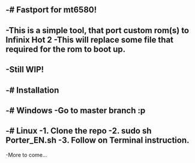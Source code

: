 -# Fastport for mt6580!
 -
 -This is a simple tool, that port custom rom(s) to Infinix Hot 2
 -This will replace some file that required for the rom to boot up.
 -
 -Still WIP!
 -
 -# Installation
 -
 -# Windows
 -Go to master branch :p
 -
 -# Linux
 -1. Clone the repo
 -2. sudo sh Porter_EN.sh
 -3. Follow on Terminal instruction.
 -
 -More to come...
